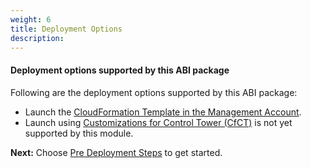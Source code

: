 ```yaml
---
weight: 6
title: Deployment Options
description: 
---
```


#### Deployment options supported by this ABI package

Following are the deployment options supported by this ABI package:

* Launch the [CloudFormation Template in the Management Account](/launch-using-cloudformation/index.html).
* Launch using [Customizations for Control Tower (CfCT)](https://aws.amazon.com/solutions/implementations/customizations-for-aws-control-tower/) is not yet supported by this module.


**Next:** Choose [Pre Deployment Steps](/pre-deployment-steps/index.html) to get started.
